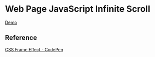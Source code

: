 # Web Page JavaScript Infinite Scroll

[Demo](https://cozy-bublanina-c69e50.netlify.app/)

## Reference

[CSS Frame Effect - CodePen](https://codepen.io/jamestrenda/pen/WNNNvvR)
